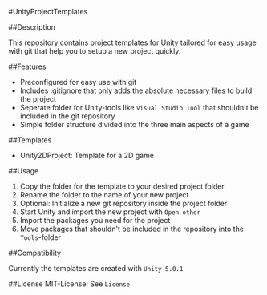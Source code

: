 #UnityProjectTemplates

##Description

This repository contains project templates for Unity tailored for easy usage with git that help you to setup a new project quickly.

##Features

- Preconfigured for easy use with git
- Includes .gitignore that only adds the absolute necessary files to build the project
- Seperate folder for Unity-tools like `Visual Studio Tool` that shouldn't be included in the git repository
- Simple folder structure divided into the three main aspects of a game

##Templates

- Unity2DProject: Template for a 2D game

##Usage

1. Copy the folder for the template to your desired project folder
2. Rename the folder to the name of your new project
3. Optional: Initialize a new git repository inside the project folder
4. Start Unity and import the new project with `Open other`
5. Import the packages you need for the project
6. Move packages that shouldn't be included in the repository into the `Tools`-folder

##Compatibility

Currently the templates are created with `Unity 5.0.1`

##License
MIT-License: See `License`
